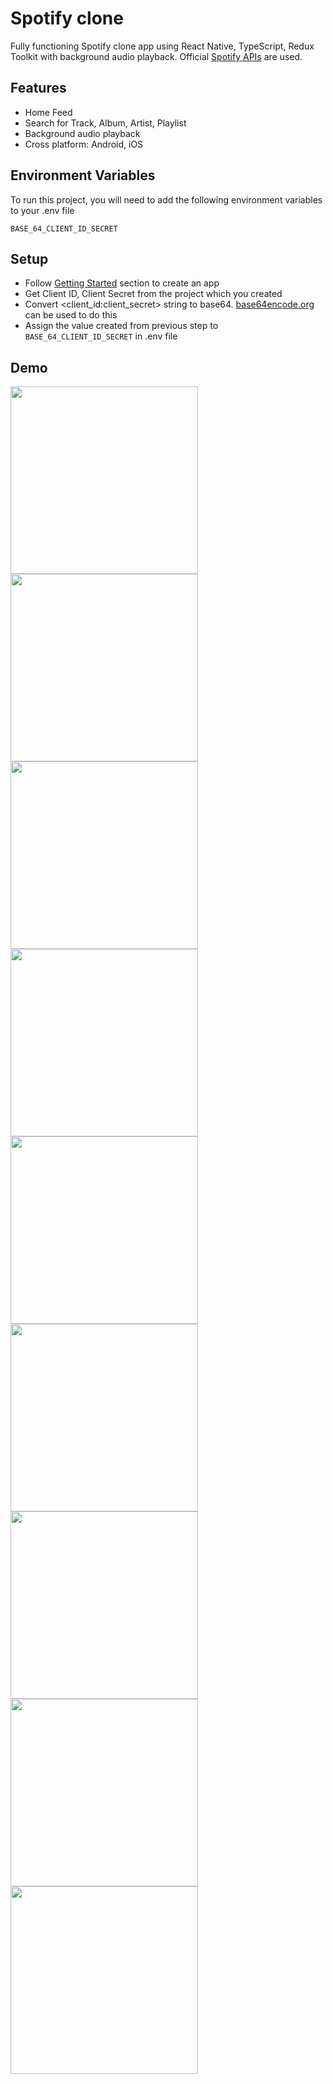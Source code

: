
# Spotify clone
Fully functioning Spotify clone app using React Native, TypeScript, Redux Toolkit with background audio playback. Official [Spotify APIs](https://developer.spotify.com/documentation/web-api) are used.

## Features
- Home Feed
- Search for Track, Album, Artist, Playlist
- Background audio playback
- Cross platform: Android, iOS

## Environment Variables
To run this project, you will need to add the following environment variables to your .env file

`BASE_64_CLIENT_ID_SECRET`

## Setup
* Follow [Getting Started](https://developer.spotify.com/documentation/web-api) section to create an app
* Get Client ID, Client Secret from the project which you created
* Convert <client_id:client_secret> string to base64. [base64encode.org](https://www.base64encode.org/) can be used to do this
* Assign the value created from previous step to `BASE_64_CLIENT_ID_SECRET` in .env file

## Demo
<img src="https://i.ibb.co/GTdRR1n/1.png" width=300/>
<img src="https://i.ibb.co/V3CTdZs/2.png" width=300/>
<img src="https://i.ibb.co/TKYspQL/3.png" width=300/>
<img src="https://i.ibb.co/vhFcB9J/4.png" width=300/>
<img src="https://i.ibb.co/WxLqfRR/5.png" width=300/>
<img src="https://i.ibb.co/pP3kvTC/6.png" width=300/>
<img src="https://i.ibb.co/fdQQSCd/7.png" width=300/>
<img src="https://i.ibb.co/zsP7nS0/8.png" width=300/>
<img src="https://i.ibb.co/XVcSbSJ/9.png" width=300/>
